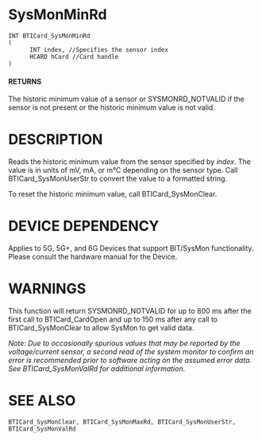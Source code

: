 # **SysMonMinRd**

```
INT BTICard_SysMonMinRd
(
      INT index, //Specifies the sensor index
      HCARD hCard //Card handle
)
```
#### **RETURNS**

The historic minimum value of a sensor or SYSMONRD\_NOTVALID if the sensor is not present or the historic minimum value is not valid.

# **DESCRIPTION**

Reads the historic minimum value from the sensor specified by *index*. The value is in units of mV, mA, or m°C depending on the sensor type. Call BTICard\_SysMonUserStr to convert the value to a formatted string.

To reset the historic minimum value, call BTICard\_SysMonClear.

# **DEVICE DEPENDENCY**

Applies to 5G, 5G+, and 6G Devices that support BIT/SysMon functionality. Please consult the hardware manual for the Device.

# **WARNINGS**

This function will return SYSMONRD\_NOTVALID for up to 800 ms after the first call to BTICard\_CardOpen and up to 150 ms after any call to BTICard\_SysMonClear to allow SysMon to get valid data.

*Note: Due to occasionally spurious values that may be reported by the voltage/current sensor, a second read of the system monitor to confirm an error is recommended prior to software acting on the assumed error data. See BTICard\_SysMonValRd for additional information.*

# **SEE ALSO**

```
BTICard_SysMonClear, BTICard_SysMonMaxRd, BTICard_SysMonUserStr, 
BTICard_SysMonValRd
```